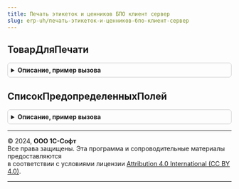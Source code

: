 ```yaml
---
title: Печать этикеток и ценников БПО клиент сервер
slug: erp-uh/печать-этикеток-и-ценников-бпо-клиент-сервер
---
```



## ТоварДляПечати
<details style="margin: 1em 0; padding: 0.5em; border: 1px solid #ccc; border-radius: 6px;">

<summary style="font-weight: bold; cursor: pointer;">Описание, пример вызова</summary>

```bsl

// Возвращает структуру товара для заполнения табличной части формы обработки ПечатьЭтикетокИЦенниковБПО.
//
// Возвращаемое значение:
//  Структура.
Функция ТоварДляПечати() Экспорт
```

Пример вызова
```bsl
Результат = ПечатьЭтикетокИЦенниковБПОКлиентСервер.ТоварДляПечати() 
```
</details>

## СписокПредопределенныхПолей
<details style="margin: 1em 0; padding: 0.5em; border: 1px solid #ccc; border-radius: 6px;">

<summary style="font-weight: bold; cursor: pointer;">Описание, пример вызова</summary>

```bsl

// Возвращает список предопределенных полей в виде соответствия, которые необходимо учесть при заполнении таблицы товаров
// для возможности работы с предопределенными шаблонами.
//
// Возвращаемое значение:
//  Соответствие Из УникальныйИдентификатор - Список предопределенных полей.
Функция СписокПредопределенныхПолей() Экспорт
```

Пример вызова
```bsl
Результат = ПечатьЭтикетокИЦенниковБПОКлиентСервер.СписокПредопределенныхПолей() 
```
</details>

---

© 2024, **ООО 1С-Софт**  
Все права защищены. Эта программа и сопроводительные материалы предоставляются  
в соответствии с условиями лицензии [Attribution 4.0 International (CC BY 4.0)](https://creativecommons.org/licenses/by/4.0/legalcode).

---
